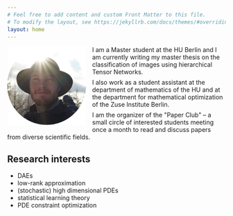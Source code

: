 ```yaml
---
# Feel free to add content and custom Front Matter to this file.
# To modify the layout, see https://jekyllrb.com/docs/themes/#overriding-theme-defaults
layout: home
---
```


<img src="resources/portrait_circle.png" alt="Philipp Trunschke" style="width: 13em; float:left; padding-right: 1em; padding-bottom: 1em;"/>

<p style="margin-top:0.5em; margin-bottom:0em;">
I am a Master student at the HU Berlin and I am currently writing my master thesis on the classification of images using hierarchical Tensor Networks. <!-- Link zu Schneider, Eigel -->
</p> <p style="margin-top:0.5em; margin-bottom:0em;">
I also work as a student assistant at the department of mathematics of the HU and at the department for mathematical optimization of the Zuse Institute Berlin.
</p> <p style="margin-top:0.5em;">
I am the organizer of the "Paper Club" &ndash; a small circle of interested students meeting once
a month to read and discuss papers from diverse scientific fields.
</p>


Research interests<a name="Research-interests"></a>
------------------
- DAEs
- low-rank approximation
- (stochastic) high dimensional PDEs <!--and dynamic programming-->
- statistical learning theory
- PDE constraint optimization
